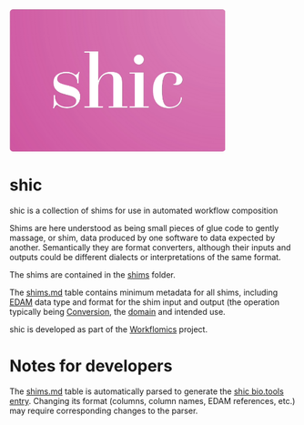 <img src="/assets/img/shic_logo.png" alt="shic logo" style="height: 250px;"/>

# shic
shic is a collection of shims for use in automated workflow composition

Shims are here understood as being small pieces of glue code to gently massage, or shim, data produced by one software to data expected by another. Semantically they are format converters, although their inputs and outputs could be different dialects or interpretations of the same format.

The shims are contained in the [shims](shims) folder.

The [shims.md](shims.md) table contains minimum metadata for all shims, including [EDAM](https://edamontology.org/) data type and format for the shim input and output (the operation typically being [Conversion](https://edamontology.org/), the [domain](http://edamontology.org/topic_0003) and intended use.

shic is developed as part of the [Workflomics](https://research-software-directory.org/software/workflomics) project.

# Notes for developers

The [shims.md](shims.md) table is automatically parsed to generate the [shic bio.tools entry](https://bio.tools/shic). Changing its format (columns, column names, EDAM references, etc.) may require corresponding changes to the parser.
